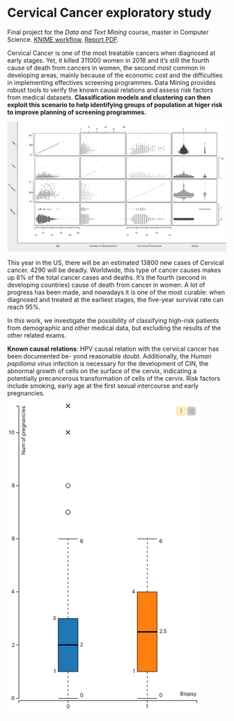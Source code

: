 # Cervical Cancer exploratory study

Final project for the *Data and Text Mining* course, master in Computer Science. [KNIME workflow](https://github.com/avivace/cervical-cancer/blob/master/cervix.knwf), [Report PDF](https://github.com/avivace/cervical-cancer/blob/master/report.pdf).

Cervical Cancer is one of the most treatable
cancers when diagnosed at early stages. Yet, it killed
311000 women in 2018 and it’s still the fourth cause of
death from cancers in women, the second most common
in developing areas, mainly because of the economic cost
and the difficulties in implementing effectives screening
programmes. Data Mining provides robust tools to verify
the known causal relations and assess risk factors from
medical datasets. **Classification models and clustering can then exploit
this scenario to help identifying groups of population at
higer risk to improve planning of screening programmes.**

![](https://github.com/avivace/cervical-cancer/raw/master/report/figures/scatter.png)

This year in the US, there will be an estimated
13800 new cases of Cervical cancer. 4290 will be
deadly. Worldwide, this type of cancer causes
makes up 8% of the total cancer cases and deaths.
It’s the fourth (second in developing countries)
cause of death from cancer in women. A lot of
progress has been made, and nowadays it is one of
the most curable: when diagnosed and treated at the
earliest stages, the five-year survival rate can reach
95%.

In this work, we investigate the possibility of
classifying high-risk patients from demographic and
other medical data, but excluding the results of the other
related exams.

**Known causal relations**: HPV causal relation
with the cervical cancer has been documented be-
yond reasonable doubt. Additionally, the *Human
papilloma virus* infection is necessary for the development 
of CIN, the abnormal growth of cells
on the surface of the cervix, indicating a potentially
precancerous transformation of cells of the cervix.
Risk factors include smoking, early age at the
first sexual intercourse and early pregnancies.

![](https://github.com/avivace/cervical-cancer/raw/master/report/figures/boxplot1.png)

